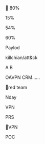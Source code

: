 



  


80% 

15% 

54%  

60%  


   
   







Paylod







killchian/att&ck



 

 

 

 









A B





OAVPN CRM......

 




  



red team
 
 Nday


 

 

 




  









VPN





 PRS















VPN





POC







